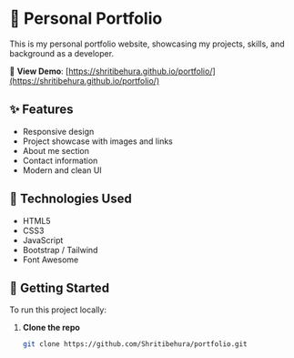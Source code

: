 # 💼 Personal Portfolio

This is my personal portfolio website, showcasing my projects, skills, and background as a developer.

🔗 **View Demo**: [https://shritibehura.github.io/portfolio/](https://shritibehura.github.io/portfolio/)

## ✨ Features

- Responsive design
- Project showcase with images and links
- About me section
- Contact information
- Modern and clean UI

## 🚀 Technologies Used

- HTML5
- CSS3
- JavaScript
- Bootstrap / Tailwind 
- Font Awesome


## 🚀 Getting Started

To run this project locally:

1. **Clone the repo**
   ```bash
   git clone https://github.com/Shritibehura/portfolio.git
   
